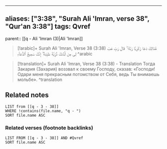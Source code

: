 
---
aliases: ["3:38", "Surah Ali 'Imran, verse 38", "Qur'an 3:38"]
tags: Qvref
---

parent:: [[q - Ali 'Imran (3)|Ali 'Imran]]

> [!arabic]+ Surah Ali 'Imran, Verse 38 (3:38)
> <span class="quran-arabic">هُنَالِكَ دَعَا زَكَرِيَّا رَبَّهُۥ ۖ قَالَ رَبِّ هَبْ لِى مِن لَّدُنكَ ذُرِّيَّةً طَيِّبَةً ۖ إِنَّكَ سَمِيعُ ٱلدُّعَآءِ</span>
^arabic

> [!translation]+ Surah Ali 'Imran, Verse 38 (3:38) - Translation
> Тогда Закария (Захария) воззвал к своему Господу, сказав: «Господи! Одари меня прекрасным потомством от Себя, ведь Ты внимаешь мольбе».
^translation



## Related notes
```dataview
LIST from [[q - 3 - 38]]
WHERE !contains(file.name, "q - ")
SORT file.name ASC
```

### Related verses (footnote backlinks)
```dataview
LIST FROM [[q - 3 - 38]] AND #Qvref
SORT file.name ASC
```

